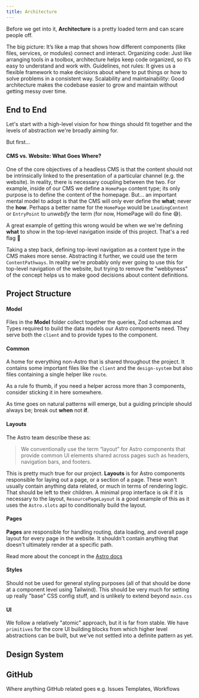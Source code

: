 ```yaml
---
title: Architecture
---
```


Before we get into it, **Architecture** is a pretty loaded term and can scare people off.

The big picture: It’s like a map that shows how different components (like files, services, or modules) connect and interact.
Organizing code: Just like arranging tools in a toolbox, architecture helps keep code organized, so it’s easy to understand and work with.
Guidelines, not rules: It gives us a flexible framework to make decisions about where to put things or how to solve problems in a consistent way.
Scalability and maintainability: Good architecture makes the codebase easier to grow and maintain without getting messy over time.

## End to End

Let's start with a high-level vision for how things should fit together and the levels of abstraction we're broadly aiming for.

But first...

#### CMS vs. Website: What Goes Where?

One of the core objectives of a headless CMS is that the content should not be intrinsically linked to the presentation of a particular channel (e.g. the website). In reality, there is necessary coupling between the two. For example, inside of our CMS we define a `HomePage` content type; its only purpose is to define the content of the homepage. But... an important mental model to adopt is that the CMS will only ever define the **what**; never the **how**. Perhaps a better name for the `HomePage` would be `LeadingContent` or `EntryPoint` to _unwebify_ the term (for now, HomePage will do fine 😅).

A great example of getting this wrong would be when we we're defining **what** to show in the top-level navigation inside of this project. That's a red flag 🚩

Taking a step back, defining top-level navigation as a content type in the CMS makes more sense. Abstracting it further, we could use the term `ContentPathways`. In reality we're probably only ever going to use this for top-level navigation of the website, but trying to remove the "webbyness" of the concept helps us to make good decisions about content definitions.

## Project Structure

#### Model

Files in the **Model** folder collect together the queries, Zod schemas and Types required to build the data models our Astro components need. They serve both the `client` and to provide types to the component.

#### Common

A home for everything non-Astro that is shared throughout the project. It contains some important files like the `client` and the `design-system` but also files containing a single helper like `route`.

As a rule fo thumb, if you need a helper across more than 3 components, consider sticking it in here somewhere.

As time goes on natural patterns will emerge, but a guiding principle should always be; break out **when** not **if**.

#### Layouts

The Astro team describe these as:

> We conventionally use the term “layout” for Astro components that provide common UI elements shared across pages such as headers, navigation bars, and footers.

This is pretty much true for our project. **Layouts** is for Astro components responsible for laying out a page, or a section of a page. These won't usually contain anything data related, or much in terms of rendering logic. That should be left to their children. A minimal prop interface is ok if it is necessary to the layout, `ResourcePageLayout` is a good example of this as it uses the `Astro.slots` api to conditionally build the layout.

#### Pages

**Pages** are responsible for handling routing, data loading, and overall page layout for every page in the website. It shouldn't contain anything that doesn't ultimately render at a specific path.

Read more about the concept in the [Astro docs](https://docs.astro.build/en/basics/astro-pages/)

#### Styles

Should not be used for general styling purposes (all of that should be done at a component level using Tailwind). This should be very much for setting up really "base" CSS config stuff, and is unlikely to extend beyond `main.css`

#### UI

We follow a relatively "atomic" approach, but it is far from stable. We have `primitives` for the core UI building blocks from which higher level abstractions can be built, but we've not settled into a definite pattern as yet.

## Design System

## GitHub

Where anything GitHub related goes e.g. Issues Templates, Workflows
